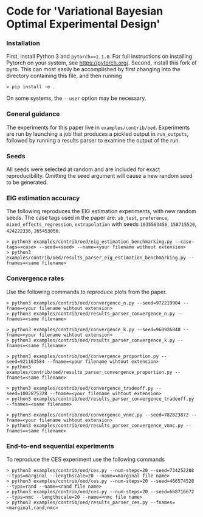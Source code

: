 # Code for 'Variational Bayesian Optimal Experimental Design'

### Installation
First, install Python 3 and `pytorch==1.1.0`. For full instructions on installing Pytorch on your system,
 see https://pytorch.org/.
Second, install this fork of pyro. This can most easily be accomplished by first changing into the directory 
containing this file, and then running

    > pip install -e .
    
On some systems, the `--user` option may be necessary.

### General guidance
The experiments for this paper live in `examples/contrib/oed`. Experiments are run by launching a
job that produces a pickled output in `run_outputs`, followed by running a results parser to examine
the output of the run.

### Seeds
All seeds were selected at random and are included for exact reproducibility. Omitting the seed argument
will cause a new random seed to be generated.

### EIG estimation accuracy
The following reproduces the EIG estimation experiments, with new random seeds. The case tags used in the paper
are: `ab_test`, `preference`, `mixed_effects_regression`, `extrapolation` with seeds `1035563456`,
`158715520`,  `424222336`, `265453056`.

    > python3 examples/contrib/oed/eig_estimation_benchmarking.py --case-tags=<case> --seed=<seed> --name=<your filename without extension>
    > python3 examples/contrib/oed/results_parser_eig_estimation_benchmarking.py --fnames=<same filename>


### Convergence rates
Use the following commands to reproduce plots from the paper.

    > python3 examples/contrib/oed/convergence_n.py --seed=972219904 --fname=<your filename wihtout extension>
    > python3 examples/contrib/oed/results_parser_convergence_n.py --fnames=<same filename>
    
    > python3 examples/contrib/oed/convergence_k.py --seed=960926848 --fname=<your filename wihtout extension>
    > python3 examples/contrib/oed/results_parser_convergence_k.py --fnames=<same filename>
    
    > python3 examples/contrib/oed/convergence_proportion.py --seed=921163584 --fname=<your filename wihtout extension>
    > python3 examples/contrib/oed/results_parser_convergence_proportion.py --fnames=<same filename>
    
    > python3 examples/contrib/oed/convergence_tradeoff.py --seed=1002875328 --fname=<your filename wihtout extension>
    > python3 examples/contrib/oed/results_parser_convergence_tradeoff.py --fnames=<same filename>
    
    > python3 examples/contrib/oed/convergence_vnmc.py --seed=782823872 --fname=<your filename wihtout extension>
    > python3 examples/contrib/oed/results_parser_convergence_vnmc.py --fnames=<same filename>
    
    
### End-to-end sequential experiments
To reproduce the CES experiment use the following commands

    > python3 examples/contrib/oed/ces.py --num-steps=20 --seed=734252288 --typs=marginal --lengthscale=20 --name=<marginal file name>
    > python3 examples/contrib/oed/ces.py --num-steps=20 --seed=466574528 --typs=rand --name=<rand file name>
    > python3 examples/contrib/oed/ces.py --num-steps=20 --seed=668716672 --typs=nmc --lengthscale=20 --name=<nmc file name>
    > python3 examples/contrib/oed/results_parser_ces.py --fnames=<marginal,rand,nmc>



